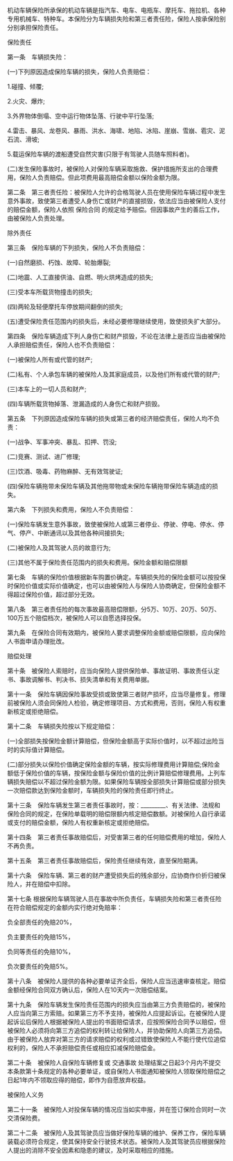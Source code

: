 
 


机动车辆保险所承保的机动车辆是指汽车、电车、电瓶车、摩托车、拖拉机、各种专用机械车、特种车。本保险分为车辆损失险和第三者责任险，保险人按承保险别分别承担保险责任。


保险责任


第一条　车辆损失险：


(一)下列原因造成保险车辆的损失，保险人负责赔偿：


1.碰撞、倾覆;


2.火灾、爆炸;


3.外界物体倒塌、空中运行物体坠落、行驶中平行坠落;


4.雷击、暴风、龙卷风、暴雨、洪水、海啸、地陷、冰陷、崖崩、雪崩、雹灾、泥石流、滑坡;


5.载运保险车辆的渡船遭受自然灾害(只限于有驾驶人员随车照料者)。


(二)发生保险事故时，被保险人对保险车辆采取施救、保护措施所支出的合理费用，保险人负责赔偿。但此项费用最高赔偿金额以保险金额为限。


第二条　第三者责任险：被保险人允许的合格驾驶人员在使用保险车辆过程中发生意外事故，致使第三者遭受人身伤亡或财产的直接损毁，依法应当由被保险人支付的赔偿金额，保险人依照
保险合同
的规定给予赔偿。但因事故产生的善后工作，由被保险人负责处理。


除外责任


第三条　保险车辆的下列损失，保险人不负责赔偿：


(一)自然磨损、朽蚀、故障、轮胎爆裂;


(二)地震、人工直接供油、自燃、明火烘烤造成的损失;


(三)受本车所载货物撞击的损失;


(四)两轮及轻便摩托车停放期间翻倒的损失;


(五)遭受保险责任范围内的损失后，未经必要修理继续使用，致使损失扩大部分。


第四条　保险车辆造成下列人身伤亡和财产损毁，不论在法律上是否应当由被保险人承担赔偿责任，保险人也不负责赔偿：


(一)被保险人所有或代管的财产;


(二)私有、个人承包车辆的被保险人及其家庭成员，以及他们所有或代管的财产;


(三)本车上的一切人员和财产;


(四)车辆所载货物掉落、泄漏造成的人身伤亡和财产损毁。


第五条　下列原因造成保险车辆的损失或第三者的经济赔偿责任，保险人均不负责：


(一)战争、军事冲突、暴乱、扣押、罚没;


(二)竞赛、测试、进厂修理;


(三)饮酒、吸毒、药物麻醉、无有效驾驶证;


(四)保险车辆拖带未保险车辆及其他拖带物或未保险车辆拖带保险车辆造成的损失。


第六条　下列损失和费用，保险人不负责赔偿：


(一)保险车辆发生意外事故，致使被保险人或第三者停业、停驶、停电、停水、停气、停产、中断通讯以及其他各种间接损失;


(二)被保险人及其驾驶人员的故意行为;


(三)其他不属于保险责任范围内的损失和费用。保险金额和赔偿限额


第七条　车辆的保险价值根据新车购置价确定。车辆损失险的保险金额可以按投保时保险价值或实际价值确定，也可以由被保险人与保险人协商确定，但保险金额不得超过保险价值，超过部分无效。


第八条　第三者责任险的每次事故最高赔偿限额，分5万、10万、20万、50万、100万五个赔偿档次，被保险人可以自愿选择投保。


第九条　在保险合同有效期内，被保险人要求调整保险金额或赔偿限额，应向保险人书面申请办理批改。


赔偿处理


第十条　被保险人索赔时，应当向保险人提供保险单、事故证明、事故责任认定书、事故调解书、判决书、损失清单和有关费用单据。


第十一条　保险车辆因保险事故受损或致使第三者财产损坏，应当尽量修复。修理前被保险人须会同保险人检验，确定修理项目、方式和费用，否则，保险人有权重新核定或拒绝赔偿。


第十二条　车辆损失险按以下规定赔偿：


(一)全部损失按保险金额计算赔偿，但保险金额高于实际价值时，以不超过出险当时的实际值计算赔偿。


(二)部分损失以保险价值确定保险金额的车辆，按实际修理费用计算赔偿;保险金额低于保险价值的车辆，按保险金额与保险价值的比例计算赔偿修理费用。上列车辆损失赔偿以不超过保险金额为限。如果保险车辆按全部损失计算赔偿或部分损失一次赔偿款达到保险金额时，车辆损失险的保险责任即行终止。


第十三条　保险车辆发生第三者责任事故时，按：_________、有关法律、法规和保险合同的规定，在保险单载明的赔偿限额内核定赔偿数额。对被保险人自行承诺或支付的赔偿金额，保险人有权重新核定或拒绝赔偿。


第十四条　第三者责任事故赔偿后，对受害第三者的任何赔偿费用的增加，保险人不再负责。


第十五条　第三者责任事故赔偿后，保险责任继续有效，直至保险期满。


第十六条　保险车辆、第三者的财产遭受损失后的残余部分，应协商作价折归被保险人，并在赔偿中扣除。


第十七条 根据保险车辆驾驶人员在事故中所负责任，车辆损失险和第三者责任险在符合赔偿规定的金额内实行绝对免赔率：


负全部责任的免赔20%，


负主要责任的免赔15%，


负同等责任的免赔10%，


负次要责任的免赔5%。


第十八条　被保险人提供的各种必要单证齐全后，保险人应当迅速审查核定。赔偿金额经保险合同双方确认后，保险人在10天内一次赔偿结案。


第十九条　保险车辆发生保险责任范围内的损失应当由第三方负责赔偿的，被保险人应当向第三方索赔。如果第三方不予支持，被保险人应提起诉讼。在被保险人提起诉讼后保险人根据被保险人提出的书面赔偿请求，应按照保险合同予以赔偿，但被保险人必须将向第三方追偿的权利转让给保险人，并协助保险人向第三方追偿。由于被保险人放弃对第三方的请求赔偿的权利或过错致使保险人不能行使代位追偿权利的，保险人不承担赔偿责任或相应扣减保险赔偿金。


第二十条　被保险人自保险车辆修复或
交通事故
处理结案之日起3个月内不提交本条款第十条规定的各种必要单证，或自保险人书面通知被保险人领取保险赔偿之日起1年内不领取应得的赔偿，即作为自愿放弃权益。


被保险人义务


第二十一条　被保险人对投保车辆的情况应当如实申报，并在签订保险合同时一次交清保险费。


第二十二条　被保险人及其驾驶员应当做好保险车辆的维护、保养工作，保险车辆装载必须符合规定，使其保持安全行驶技术状态。被保险人及其驾驶员应根据保险人提出的消除不安全因素和隐患的建议，及时采取相应的措施。
 


 

 
 
 
 
 
  


  
 

  


  


  
 
 
 
 

